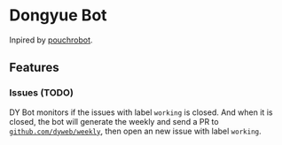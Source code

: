 # Dongyue Bot

Inpired by [pouchrobot](https://github.com/pouchcontainer/pouchrobot).

## Features

### Issues (TODO)

DY Bot monitors if the issues with label `working` is closed. And when it is closed, the bot will generate the weekly and send a PR to [`github.com/dyweb/weekly`][1], then open an new issue with label `working`.

[1]: https://github.com/dyweb/weekly/
